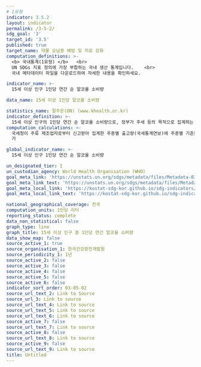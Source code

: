 ```yaml
---
# 1유형 
indicator: 3.5.2
layout: indicator
permalink: /3-5-2/
sdg_goal: '3'
target_id: '3.5'
published: true
target_name: 약물 오남용 예방 및 치료 강화
computation_definitions: >-
  <b> 국내통계(1유형) </b>   <br>
  UN SDGs 지표 정의에 가장 부합하는 국내 생산 통계입니다.    <br>
  국내 메타데이터 파일을 다운로드하여 자세한 내용을 확인하세요.

indicator_name: >-
  15세 이상 인구 1인당 연간 순 알코올 소비량

data_name: 15세 이상 1인당 알코올 소비량

statistics_name: 절주온(ON) (www.khealth.or.kr)
indicator_definition: >-
  15세 이상 인구의 1인당 연간 순 알코올 소비량으로, 정부가 주세 등의 목적으로 집계하는 공식 소비량과 정부 통제 밖의 비공식 소비량을 모두 포함하며 관광객 소비량(국내거주자 해외소비량 – 국외거주자 국내소비량)도 반영함
computation_calculations: >-
  국세청이 주류 제조업자로부터 신고받아 집계한 주종별 출고량(국세통계연보)에 주종별 기준도수를 적용하여 총 알코올 소비량을 계산함
  거

global_indicator_name: >-
  15세 이상 인구 1인당 연간 순 알코올 소비량

un_designated_tier: I
un_custodian_agency: World Health Organisation (WHO)
goal_meta_link: 'https://unstats.un.org/sdgs/metadata/files/Metadata-03-05-02.pdf'
goal_meta_link_text: 'https://unstats.un.org/sdgs/metadata/files/Metadata-03-05-02.pdf'
goal_meta_local_link: 'https://kostat-sdg-kor.github.io/sdg-indicators/public/data/Metadata-03-05-02_KOR.pdf'
goal_meta_local_link_text: 'https://kostat-sdg-kor.github.io/sdg-indicators/public/data/Metadata-03-05-02_KOR.pdf'

national_geographical_coverage: 전국
computation_units: 1인당 리터
reporting_status: complete
data_non_statistical: false
graph_type: line
graph_title: 15세 이상 인구 중 1인당 연간 알코올 소비량
data_show_map: false
source_active_1: true
source_organisation_1: 한국건강증진개발원
source_periodicity_1: 1년
source_active_2: false
source_active_3: false
source_active_4: false
source_active_5: false
source_active_6: false
indicator_sort_order: 03-05-02
source_url_text_2: Link to Source
source_url_3: Link to source
source_url_text_4: Link to source
source_url_text_5: Link to source
source_url_text_6: Link to source
source_active_7: false
source_url_text_7: Link to source
source_active_8: false
source_url_text_8: Link to source
source_active_9: false
source_url_text_9: Link to source
title: Untitled
---
```


